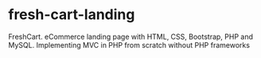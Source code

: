# fresh-cart-landing
FreshCart. eCommerce landing page with HTML, CSS, Bootstrap, PHP and MySQL. Implementing MVC in PHP from scratch without PHP frameworks
